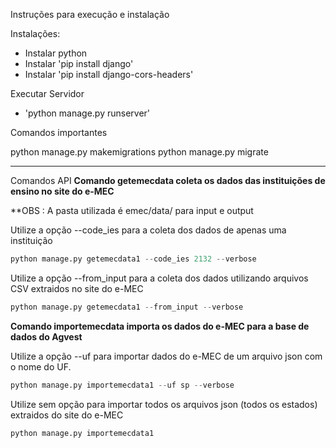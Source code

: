 Instruções para execução e instalação

Instalações:
 - Instalar python
 - Instalar 'pip install django'
 - Instalar 'pip install django-cors-headers'

Executar Servidor 
 - 'python manage.py runserver'

Comandos importantes

python manage.py makemigrations
python manage.py migrate

--------------------------------------------------------------------------------------------------------------------------

Comandos API
**Comando getemecdata coleta os dados das instituições de ensino no site do e-MEC**

**OBS : A pasta utilizada é emec/data/ para input e output

Utilize a opção --code_ies para a coleta dos dados de apenas uma instituição 

```python
python manage.py getemecdata1 --code_ies 2132 --verbose
```

Utilize a opção --from_input para a coleta dos dados utilizando arquivos CSV extraidos no site do e-MEC

```python
python manage.py getemecdata1 --from_input --verbose
``` 

**Comando importemecdata importa os dados do e-MEC para a base de dados do Agvest**

Utilize a opção --uf para importar dados do e-MEC de um arquivo json com o nome do UF.

```python
python manage.py importemecdata1 --uf sp --verbose
```

Utilize sem opção para importar todos os arquivos json (todos os estados) extraidos do site do e-MEC

```python
python manage.py importemecdata1
``` 